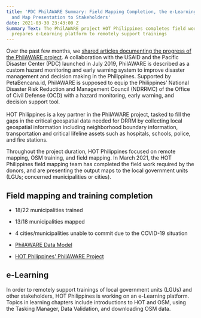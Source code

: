 ```yaml
---
title: 'PDC PhilAWARE Summary: Field Mapping Completion, the e-Learning Platform,
  and Map Presentation to Stakeholders'
date: 2021-03-30 23:43:00 Z
Summary Text: The PhilAWARE project HOT Philippines completes field work for PhilAWARE,
  prepares e-Learning platform to remotely support trainings
---
```


Over the past few months, we [shared articles documenting the progress of the PhilAWARE project](https://www.hotosm.org/projects/data-driven-disaster-risk-management-philaware/). A collaboration with the USAID and the Pacific Disaster Center (PDC) launched in July 2019, PhilAWARE is described as a custom hazard monitoring and early warning system to improve disaster management and decision making in the Philippines.  Supported by PetaBencana.id, PhilAWARE is supposed to equip the Philippines’ National Disaster Risk Reduction and Management Council (NDRRMC) of the Office of Civil Defense (OCD) with a hazard monitoring, early warning, and decision support tool.\
\
HOT Philippines is a key partner in the PhilAWARE project, tasked to fill the gaps in the critical geospatial data needed for DRRM by collecting local geospatial information including neighborhood boundary information, transportation and critical lifeline assets such as hospitals, schools, police, and fire stations.

Throughout the project duration, HOT Philippines focused on remote mapping, OSM training, and field mapping. In March 2021, the HOT Philippines field mapping team has completed the field work required by the donors, and are presenting the output maps to the local government units (LGUs; concerned municipalities or cities).

## Field mapping and training completion

* 18/22 municipalities trained

* 13/18 municipalities mapped

* 4 cities/municipalities unable to commit due to the COVID-19 situation

* [PhilAWARE Data Model](https://wiki.openstreetmap.org/wiki/PhilAWARE_Data_Model)

* [HOT Philippines' PhilAWARE Project](https://wiki.openstreetmap.org/wiki/HOT-Philippines%27_PhilAWARE_Project)

## e-Learning

In order to remotely support trainings of local government units (LGUs) and other stakeholders, HOT Philippines is working on an e-Learning platform. Topics in learning chapters include introductions to HOT and OSM, using the Tasking Manager, Data Validation, and downloading OSM data.